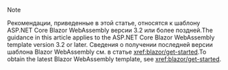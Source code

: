 > [!NOTE]
> <span data-ttu-id="754e4-101">Рекомендации, приведенные в этой статье, относятся к шаблону ASP.NET Core Blazor WebAssembly версии 3.2 или более поздней.</span><span class="sxs-lookup"><span data-stu-id="754e4-101">The guidance in this article applies to the ASP.NET Core Blazor WebAssembly template version 3.2 or later.</span></span> <span data-ttu-id="754e4-102">Сведения о получении последней версии шаблона Blazor WebAssembly см. в статье <xref:blazor/get-started>.</span><span class="sxs-lookup"><span data-stu-id="754e4-102">To obtain the latest Blazor WebAssembly template, see <xref:blazor/get-started>.</span></span>
